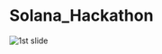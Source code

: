 # Solana_Hackathon

![1st slide](https://user-images.githubusercontent.com/109096522/217696198-7e888d4b-3dd7-422c-8353-682f7fbccf47.jpeg)
